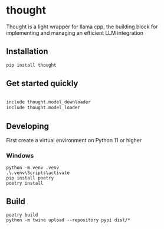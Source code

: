 # thought
Thought is a light wrapper for llama cpp, the building block for implementing and managing an efficient LLM integration

## Installation

```bash
pip install thought
```

## Get started quickly

```python

include thought.model_downloader
include thought.model_loader

```


## Developing

First create a virtual environment on Python 11 or higher

### Windows

```
python -m venv .venv
.\.venv\Scripts\activate
pip install poetry
poetry install
```

## Build

```
poetry build
python -m twine upload --repository pypi dist/*
```